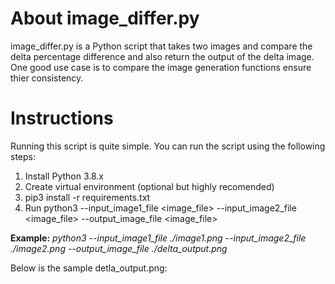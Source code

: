# About image_differ.py

image_differ.py is a Python script that takes two images and compare the delta percentage difference and also return the output of the delta image.  One good use case is to compare the image generation functions ensure thier consistency.

# Instructions

Running this script is quite simple.  You can run the script using the following steps:

1. Install Python 3.8.x
2. Create virtual environment (optional but highly recomended)
3. pip3 install -r requirements.txt
4. Run python3 --input_image1_file <image_file> --input_image2_file <image_file> --output_image_file <image_file>

**Example:** *python3 --input_image1_file ./image1.png --input_image2_file ./image2.png --output_image_file ./delta_output.png*

Below is the sample detla_output.png:
